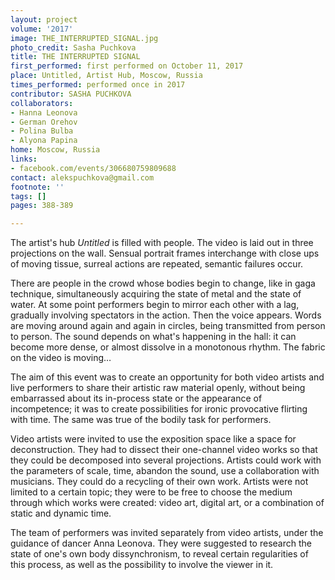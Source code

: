 ```yaml
---
layout: project
volume: '2017'
image: THE_INTERRUPTED_SIGNAL.jpg
photo_credit: Sasha Puchkova
title: THE INTERRUPTED SIGNAL
first_performed: first performed on October 11, 2017
place: Untitled, Artist Hub, Moscow, Russia
times_performed: performed once in 2017
contributor: SASHA PUCHKOVA
collaborators:
- Hanna Leonova
- German Orehov
- Polina Bulba
- Alyona Papina
home: Moscow, Russia
links:
- facebook.com/events/306680759809688
contact: alekspuchkova@gmail.com
footnote: ''
tags: []
pages: 388-389

---
```


The artist's hub _Untitled_ is filled with people. The video is laid out in three projections on the wall. Sensual portrait frames interchange with close ups of moving tissue, surreal actions are repeated, semantic failures occur.

There are people in the crowd whose bodies begin to change, like in gaga technique, simultaneously acquiring the state of metal and the state of water. At some point performers begin to mirror each other with a lag, gradually involving spectators in the action. Then the voice appears. Words are moving around again and again in circles, being transmitted from person to person. The sound depends on what's happening in the hall: it can become more dense, or almost dissolve in a monotonous rhythm. The fabric on the video is moving…

The aim of this event was to create an opportunity for both video artists and live performers to share their artistic raw material openly, without being embarrassed about its in-process state or the appearance of incompetence; it was to create possibilities for ironic provocative flirting with time. The same was true of the bodily task for performers.

Video artists were invited to use the exposition space like a space for deconstruction. They had to dissect their one-channel video works so that they could be decomposed into several projections. Artists could work with the parameters of scale, time, abandon the sound, use a collaboration with musicians. They could do a recycling of their own work. Artists were not limited to a certain topic; they were to be free to choose the medium through which works were created: video art, digital art, or a combination of static and dynamic time.

The team of performers was invited separately from video artists, under the guidance of dancer Anna Leonova. They were suggested to research the state of one's own body dissynchronism, to reveal certain regularities of this process, as well as the possibility to involve the viewer in it.
